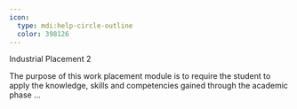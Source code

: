 ```yaml
---
icon:
  type: mdi:help-circle-outline
  color: 398126
---
```

Industrial Placement 2

The purpose of this work placement module is to require the student to apply the knowledge, skills and competencies gained through the academic phase  ... 
